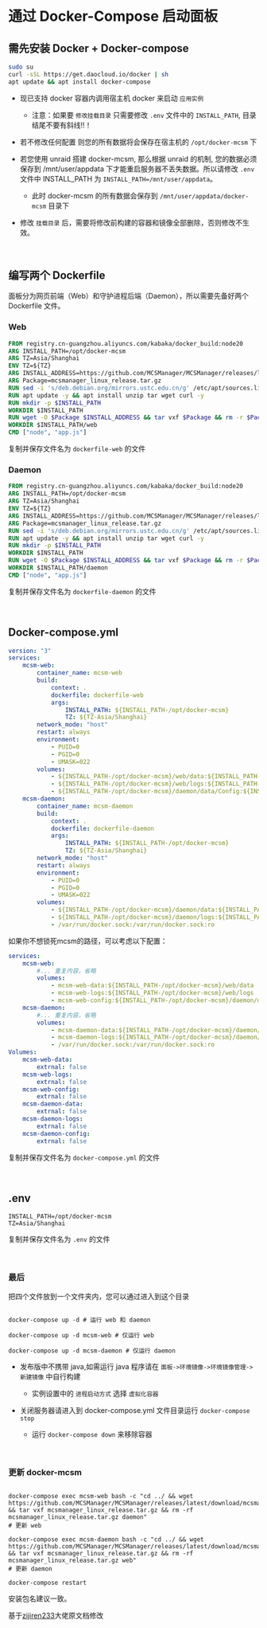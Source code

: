 # 通过 Docker-Compose 启动面板

## 需先安装 Docker + Docker-compose

```bash
sudo su
curl -sSL https://get.daocloud.io/docker | sh
apt update && apt install docker-compose
```

-   现已支持 docker 容器内调用宿主机 docker 来启动 `应用实例`

    -   注意：如果要 `修改挂载目录` 只需要修改 `.env` 文件中的 `INSTALL_PATH`, 目录结尾不要有斜线!!！

-   若不修改任何配置 则您的所有数据将会保存在宿主机的 `/opt/docker-mcsm` 下

-   若您使用 unraid 搭建 docker-mcsm, 那么根据 unraid 的机制, 您的数据必须保存到 /mnt/user/appdata 下才能重启服务器不丢失数据。所以请修改 `.env` 文件中 INSTALL_PATH 为 `INSTALL_PATH=/mnt/user/appdata`。

    -   此时 docker-mcsm 的所有数据会保存到 `/mnt/user/appdata/docker-mcsm` 目录下
    
-   修改 `挂载目录` 后，需要将修改前构建的容器和镜像全部删除，否则修改不生效。

<br />

## 编写两个 Dockerfile

面板分为网页前端（Web）和守护进程后端（Daemon），所以需要先备好两个 Dockerfile 文件。

### Web

```dockerfile
FROM registry.cn-guangzhou.aliyuncs.com/kabaka/docker_build:node20
ARG INSTALL_PATH=/opt/docker-mcsm
ARG TZ=Asia/Shanghai
ENV TZ=${TZ}
ARG INSTALL_ADDRESS=https://github.com/MCSManager/MCSManager/releases/latest/download/mcsmanager_linux_release.tar.gz
ARG Package=mcsmanager_linux_release.tar.gz
RUN sed -i 's/deb.debian.org/mirrors.ustc.edu.cn/g' /etc/apt/sources.list.d/debian.sources
RUN apt update -y && apt install unzip tar wget curl -y
RUN mkdir -p $INSTALL_PATH
WORKDIR $INSTALL_PATH
RUN wget -O $Package $INSTALL_ADDRESS && tar vxf $Package && rm -r $Package && rm -r daemon
WORKDIR $INSTALL_PATH/web
CMD ["node", "app.js"]
```

复制并保存文件名为 `dockerfile-web` 的文件

### Daemon

```dockerfile
FROM registry.cn-guangzhou.aliyuncs.com/kabaka/docker_build:node20
ARG INSTALL_PATH=/opt/docker-mcsm
ARG TZ=Asia/Shanghai
ENV TZ=${TZ}
ARG INSTALL_ADDRESS=https://github.com/MCSManager/MCSManager/releases/latest/download/mcsmanager_linux_release.tar.gz
ARG Package=mcsmanager_linux_release.tar.gz
RUN sed -i 's/deb.debian.org/mirrors.ustc.edu.cn/g' /etc/apt/sources.list.d/debian.sources
RUN apt update -y && apt install unzip tar wget curl -y
RUN mkdir -p $INSTALL_PATH
WORKDIR $INSTALL_PATH
RUN wget -O $Package $INSTALL_ADDRESS && tar vxf $Package && rm -r $Package && rm -r web
WORKDIR $INSTALL_PATH/daemon
CMD ["node", "app.js"]
```

复制并保存文件名为 `dockerfile-daemon` 的文件

<br />

## Docker-compose.yml

```yml
version: "3"
services:
    mcsm-web:
        container_name: mcsm-web
        build:
            context: .
            dockerfile: dockerfile-web
            args:
                INSTALL_PATH: ${INSTALL_PATH-/opt/docker-mcsm}
                TZ: ${TZ-Asia/Shanghai}
        network_mode: "host"
        restart: always
        environment:
            - PUID=0
            - PGID=0
            - UMASK=022
        volumes:
            - ${INSTALL_PATH-/opt/docker-mcsm}/web/data:${INSTALL_PATH-/opt/docker-mcsm}/web/data
            - ${INSTALL_PATH-/opt/docker-mcsm}/web/logs:${INSTALL_PATH-/opt/docker-mcsm}/web/logs
            - ${INSTALL_PATH-/opt/docker-mcsm}/daemon/data/Config:${INSTALL_PATH-/opt/docker-mcsm}/daemon/data/Config:ro
    mcsm-daemon:
        container_name: mcsm-daemon
        build:
            context: .
            dockerfile: dockerfile-daemon
            args:
                INSTALL_PATH: ${INSTALL_PATH-/opt/docker-mcsm}
                TZ: ${TZ-Asia/Shanghai}
        network_mode: "host"
        restart: always
        environment:
            - PUID=0
            - PGID=0
            - UMASK=022
        volumes:
            - ${INSTALL_PATH-/opt/docker-mcsm}/daemon/data:${INSTALL_PATH-/opt/docker-mcsm}/daemon/data
            - ${INSTALL_PATH-/opt/docker-mcsm}/daemon/logs:${INSTALL_PATH-/opt/docker-mcsm}/daemon/logs
            - /var/run/docker.sock:/var/run/docker.sock:ro
```
如果你不想锁死mcsm的路径，可以考虑以下配置：
```yml
services:
    mcsm-web:
        #... 重复内容，省略
        volumes:
            - mcsm-web-data:${INSTALL_PATH-/opt/docker-mcsm}/web/data
            - mcsm-web-logs:${INSTALL_PATH-/opt/docker-mcsm}/web/logs
            - mcsm-web-config:${INSTALL_PATH-/opt/docker-mcsm}/daemon/data/Config:ro
    mcsm-daemon:
        #... 重复内容，省略
        volumes:
            - mcsm-daemon-data:${INSTALL_PATH-/opt/docker-mcsm}/daemon/data
            - mcsm-daemon-logs:${INSTALL_PATH-/opt/docker-mcsm}/daemon/logs
            - /var/run/docker.sock:/var/run/docker.sock:ro
Volumes:
    mcsm-web-data:
        extrnal: false
    mcsm-web-logs:
        extrnal: false
    mcsm-web-config:
        extrnal: false
    mcsm-daemon-data:
        extrnal: false
    mcsm-daemon-logs:
        extrnal: false
    mcsm-daemon-config:
        extrnal: false
```
复制并保存文件名为 `docker-compose.yml` 的文件

<br />

## .env

```.env
INSTALL_PATH=/opt/docker-mcsm
TZ=Asia/Shanghai
```

复制并保存文件名为 `.env` 的文件

<br />

### 最后

把四个文件放到一个文件夹内，您可以通过进入到这个目录

```shell

docker-compose up -d # 运行 web 和 daemon

docker-compose up -d mcsm-web # 仅运行 web

docker-compose up -d mcsm-daemon # 仅运行 daemon

```

-   发布版中不携带 java,如需运行 java 程序请在 `面板->环境镜像->环境镜像管理->新建镜像` 中自行构建

    -   实例设置中的 `进程启动方式` 选择 `虚拟化容器`

-   关闭服务器请进入到 docker-compose.yml 文件目录运行 `docker-compose stop`

    -   运行 `docker-compose down` 来移除容器

<br />

### 更新 docker-mcsm

```

docker-compose exec mcsm-web bash -c "cd ../ && wget https://github.com/MCSManager/MCSManager/releases/latest/download/mcsmanager_linux_release.tar.gz && tar vxf mcsmanager_linux_release.tar.gz && rm -rf mcsmanager_linux_release.tar.gz daemon" 
# 更新 web

docker-compose exec mcsm-daemon bash -c "cd ../ && wget https://github.com/MCSManager/MCSManager/releases/latest/download/mcsmanager_linux_release.tar.gz && tar vxf mcsmanager_linux_release.tar.gz && rm -rf mcsmanager_linux_release.tar.gz web" 
# 更新 daemon

docker-compose restart

```

安装包名建议一致。

基于[zijiren233](https://github.com/zijiren233/docker-mcsm)大佬原文档修改
